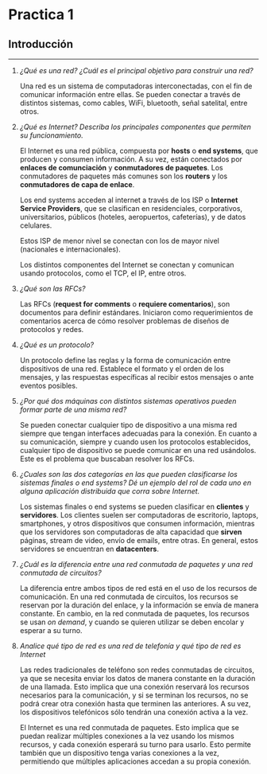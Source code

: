 # Practica 1

## Introducción

---

1. _¿Qué es una red? ¿Cuál es el principal objetivo para construir una red?_

   Una red es un sistema de computadoras interconectadas, con el fin de comunicar información entre ellas. Se pueden conectar a través de distintos sistemas, como cables, WiFi, bluetooth, señal satelital, entre otros.

2. _¿Qué es Internet? Describa los principales componentes que permiten su funcionamiento._

   El Internet es una red pública, compuesta por **hosts** o **end systems**, que producen y consumen información. A su vez, están conectados por **enlaces de comunciación** y **conmutadores de paquetes**. Los conmutadores de paquetes más comunes son los **routers** y los **conmutadores de capa de enlace**. 

   Los end systems acceden al internet a través de los ISP o **Internet Service Providers**, que se clasifican en residenciales, corporativos, universitarios, públicos (hoteles, aeropuertos, cafeterías), y de datos celulares.

   Estos ISP de menor nivel se conectan con los de mayor nivel (nacionales e internacionales).

   Los distintos componentes del Internet se conectan y comunican usando protocolos, como el TCP, el IP, entre otros.

3. _¿Qué son las RFCs?_

   Las RFCs (**request for comments** o **requiere comentarios**), son documentos para definir estándares. Iniciaron como requerimientos de comentarios acerca de cómo resolver problemas de diseños de protocolos y redes.

4. _¿Qué es un protocolo?_

   Un protocolo define las reglas y la forma de comunicación entre dispositivos de una red. Establece el formato y el orden de los mensajes, y las respuestas específicas al recibir estos mensajes o ante eventos posibles.

5. _¿Por qué dos máquinas con distintos sistemas operativos pueden formar parte de una misma red?_

   Se pueden conectar cualquier tipo de dispositivo a una misma red siempre que tengan interfaces adecuadas para la conexión. En cuanto a su comunicación, siempre y cuando usen los protocolos establecidos, cualquier tipo de dispositivo se puede comunicar en una red usándolos. Este es el problema que buscaban resolver los RFCs.

6. _¿Cuales son las dos categorías en las que pueden clasificarse los sistemas finales o end systems? Dé un ejemplo del rol de cada uno en alguna aplicación distribuida que corra sobre Internet._

   Los sistemas finales o end systems se pueden clasificar en **clientes** y **servidores**. Los clientes suelen ser computadoras de escritorio, laptops, smartphones, y otros dispositivos que consumen información, mientras que los servidores son computadoras de alta capacidad que **sirven** páginas, stream de video, envío de emails, entre otras. En general, estos servidores se encuentran en **datacenters**.

7. _¿Cuál es la diferencia entre una red conmutada de paquetes y una red conmutada de circuitos?_

   La diferencia entre ambos tipos de red está en el uso de los recursos de comunicación. En una red conmutada de circuitos, los recursos se reservan por la duración del enlace, y la información se envía de manera constante. En cambio, en la red conmutada de paquetes, los recursos se usan _on demand_, y cuando se quieren utilizar se deben encolar y esperar a su turno. 

8. _Analice qué tipo de red es una red de telefonía y qué tipo de red es Internet_
   
   Las redes tradicionales de teléfono son redes conmutadas de circuitos, ya que se necesita enviar los datos de manera constante en la duración de una llamada. Esto implica que una conexión reservará los recursos necesarios para la comunicación, y si se terminan los recursos, no se podrá crear otra conexión hasta que terminen las anteriores. A su vez, los dispositivos telefónicos sólo tendrán una conexión activa a la vez.

   El Internet es una red conmutada de paquetes. Esto implica que se puedan realizar múltiples conexiones a la vez usando los mismos recursos, y cada conexión esperará su turno para usarlo. Esto permite también que un dispositivo tenga varias conexiones a la vez, permitiendo que múltiples aplicaciones accedan a su propia conexión.


